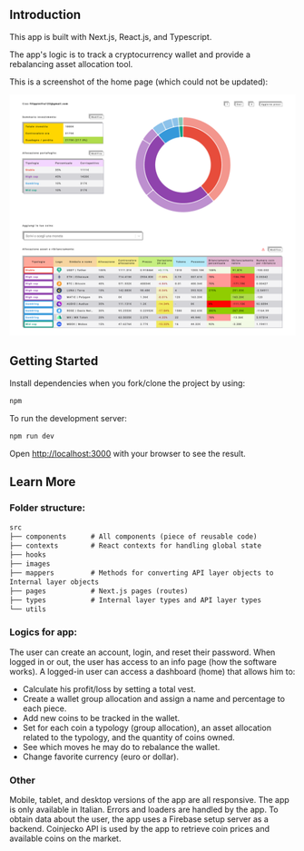 ## Introduction

This app is built with Next.js, React.js, and Typescript.

The app's logic is to track a cryptocurrency wallet and provide a rebalancing asset allocation tool.

This is a screenshot of the home page (which could not be updated):

![screenshot-home](/screenshot-home.png)

## Getting Started

Install dependencies when you fork/clone the project by using:

```bash
npm
```

To run the development server:

```bash
npm run dev
```

Open [http://localhost:3000](http://localhost:3000) with your browser to see the result.

## Learn More

### Folder structure:

```
src
├── components      # All components (piece of reusable code)
├── contexts        # React contexts for handling global state
├── hooks
├── images
├── mappers         # Methods for converting API layer objects to Internal layer objects
├── pages           # Next.js pages (routes)
├── types           # Internal layer types and API layer types
└── utils
```

### Logics for app:

The user can create an account, login, and reset their password.
When logged in or out, the user has access to an info page (how the software works).
A logged-in user can access a dashboard (home) that allows him to:

- Calculate his profit/loss by setting a total vest.
- Create a wallet group allocation and assign a name and percentage to each piece.
- Add new coins to be tracked in the wallet.
- Set for each coin a typology (group allocation), an asset allocation related to the typology, and the quantity of coins owned.
- See which moves he may do to rebalance the wallet.
- Change favorite currency (euro or dollar).

### Other

Mobile, tablet, and desktop versions of the app are all responsive.
The app is only available in Italian.
Errors and loaders are handled by the app.
To obtain data about the user, the app uses a Firebase setup server as a backend.
Coinjecko API is used by the app to retrieve coin prices and available coins on the market.

